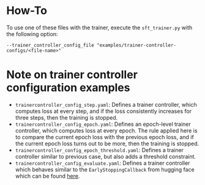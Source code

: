 # How-To
To use one of these files with the trainer, execute the `sft_trainer.py` with the following option: 
```
--trainer_controller_config_file "examples/trainer-controller-configs/<file-name>"
```

# Note on trainer controller configuration examples
- `trainercontroller_config_step.yaml`: Defines a trainer controller, which computes loss at every step, and if the loss consistently increases for three steps, then the training is stopped.
- `trainercontroller_config_epoch.yaml`: Defines an epoch-level trainer controller, which computes loss at every epoch. The rule applied here is to compare the current epoch loss with the previous epoch loss, and if the current epoch loss turns out to be more, then the training is stopped.
- `trainercontroller_config_epoch_threshold.yaml`: Defines a trainer controller similar to previous case, but also adds a threshold constraint.
- `trainercontroller_config_evaluate.yaml`: Defines a trainer controller which behaves similar to the `EarlyStoppingCallback` from hugging face which can be found [here](https://github.com/huggingface/transformers/blob/v4.37.2/src/transformers/trainer_callback.py#L543).